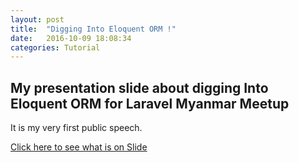 ```yaml
---
layout: post
title:  "Digging Into Eloquent ORM !"
date:   2016-10-09 18:08:34
categories: Tutorial
---
```

<h2>
	My presentation slide about digging Into Eloquent ORM for Laravel Myanmar Meetup
</h2>
<p>
	It is my very first public speech.
</p>

<a href="https://docs.google.com/presentation/d/15PCeU7UW1CWwQTHxoaLJgtPZD_WVANGfWLf3Q1dxWus/edit#slide=id.g182e195ef6_1_11">Click here to see what is on Slide</a>
